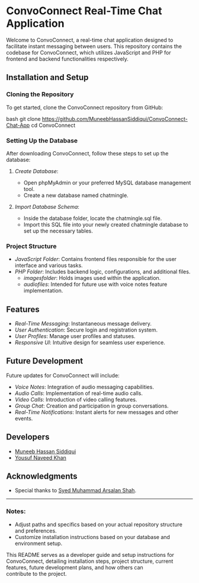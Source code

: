 # ConvoConnect Real-Time Chat Application

Welcome to ConvoConnect, a real-time chat application designed to facilitate instant messaging between users. This repository contains the codebase for ConvoConnect, which utilizes JavaScript and PHP for frontend and backend functionalities respectively.

## Installation and Setup

### Cloning the Repository

To get started, clone the ConvoConnect repository from GitHub:

bash
git clone https://github.com/MuneebHassanSiddiqui/ConvoConnect-Chat-App
cd ConvoConnect


### Setting Up the Database

After downloading ConvoConnect, follow these steps to set up the database:

1. *Create Database*: 
   - Open phpMyAdmin or your preferred MySQL database management tool.
   - Create a new database named chatmingle.

2. *Import Database Schema*:
   - Inside the database folder, locate the chatmingle.sql file.
   - Import this SQL file into your newly created chatmingle database to set up the necessary tables.

### Project Structure

- *JavaScript Folder*: Contains frontend files responsible for the user interface and various tasks.
- *PHP Folder*: Includes backend logic, configurations, and additional files.
  - *imagesfolder*: Holds images used within the application.
  - *audiofiles*: Intended for future use with voice notes feature implementation.

## Features

- *Real-Time Messaging*: Instantaneous message delivery.
- *User Authentication*: Secure login and registration system.
- *User Profiles*: Manage user profiles and statuses.
- *Responsive UI*: Intuitive design for seamless user experience.

## Future Development

Future updates for ConvoConnect will include:

- *Voice Notes*: Integration of audio messaging capabilities.
- *Audio Calls*: Implementation of real-time audio calls.
- *Video Calls*: Introduction of video calling features.
- *Group Chat*: Creation and participation in group conversations.
- *Real-Time Notifications*: Instant alerts for new messages and other events.

## Developers

- [Muneeb Hassan Siddiqui](https://github.com/MuneebHassanSiddiqui/)
- [Yousuf Naveed Khan](https://github.com/YousufNaveedKhan/)
 
## Acknowledgments

- Special thanks to [Syed Muhammad Arsalan Shah](https://github.com/SyedMuhammadArsalanShah/).

---

### Notes:

- Adjust paths and specifics based on your actual repository structure and preferences.
- Customize installation instructions based on your database and environment setup.

This README serves as a developer guide and setup instructions for ConvoConnect, detailing installation steps, project structure, current features, future development plans, and how others can contribute to the project.
